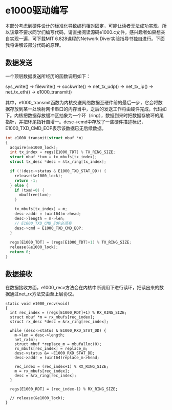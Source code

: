 # e1000驱动编写

本部分考虑到硬件设计的标准化导致编码相对固定，可能让读者无法成功实现，所以该章不要求同学们编写代码，请直接阅读源码e1000.c文件。感兴趣者如果想亲自实现一遍，可下载MIT 6.828课程的Network Diver实验指导书独自进行。下面我将讲解该部分代码的原理。

## 数据发送

一个顶层数据发送所经历的函数调用如下：

sys_write() -> filewrite() -> sockwrite() -> net_tx_udp() -> net_tx_ip() -> net_tx_eth() -> e1000_transmit()

其中，e1000_transmit函数为内核交送网络数据至硬件前的最后一步，它会将数据存放到某一处映射网卡串口的内存当中，之后的发送工作将由硬件完成，代码如下。内核把数据存放缓冲区抽象为一个环（ring），数据到来时把数据存放环的尾指针，并把环尾指针自增一。desc->cmd中存放了一些硬件描述标记，E1000_TXD_CMD_EOP表示该数据已无后续数据。

```c
int e1000_transmit(struct mbuf *m)
{
  acquire(&e1000_lock);
  int tx_index = regs[E1000_TDT] % TX_RING_SIZE;
  struct mbuf *txm = tx_mbufs[tx_index];
  struct tx_desc *desc = &tx_ring[tx_index];

  if (!(desc->status & E1000_TXD_STAT_DD)) {
    release(&e1000_lock);
    return -1;
  } else {
    if (txm!=0) {
      mbuffree(txm);
    }

    tx_mbufs[tx_index] = m;
    desc->addr = (uint64)m->head;
    desc->length = m->len;
    // E1000_TXD_CMD_EOP必须有
    desc->cmd = E1000_TXD_CMD_EOP;
  }
  
  regs[E1000_TDT] = (regs[E1000_TDT]+1) % TX_RING_SIZE;
  release(&e1000_lock);
  return 0;
}
```
## 数据接收

在数据接收方面，e1000_recv方法会在内核中断调用下进行读环，把读出来的数据通过net_rx方法交由至上层协议。
```
static void e1000_recv(void)
{
  int rec_index = (regs[E1000_RDT]+1) % RX_RING_SIZE;
  struct mbuf *m = rx_mbufs[rec_index];
  struct rx_desc *desc = &rx_ring[rec_index];

  while (desc->status & E1000_RXD_STAT_DD) {
    m->len = desc->length;
    net_rx(m);
    struct mbuf *replace_m = mbufalloc(0);
    rx_mbufs[rec_index] = replace_m;
    desc->status &= ~E1000_RXD_STAT_DD;
    desc->addr = (uint64)replace_m->head;

    rec_index = (rec_index+1) % RX_RING_SIZE;
    m = rx_mbufs[rec_index];
    desc = &rx_ring[rec_index];
  }

  regs[E1000_RDT] = (rec_index-1) % RX_RING_SIZE;

  // release(&e1000_lock);
}

```